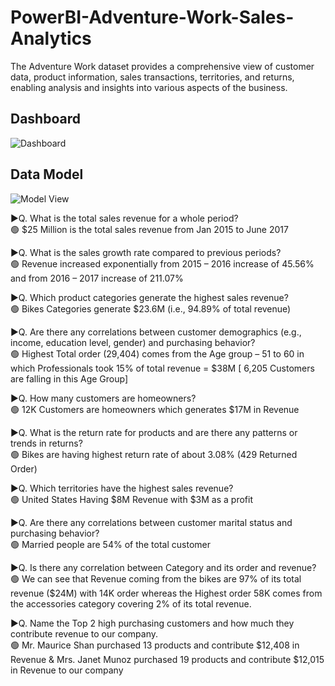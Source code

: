 # PowerBI-Adventure-Work-Sales-Analytics
The Adventure Work dataset provides a comprehensive view of customer data, product information, sales transactions, territories, and returns, enabling analysis and insights into various aspects of the business.
## Dashboard
![Dashboard](https://github.com/Abhijeet8911/PowerBI-Adventure-Work-Sales-Analytics/assets/88017168/61e325e8-85f4-4a63-8756-f89d13f8dcfb)
## Data Model
![Model View](https://github.com/Abhijeet8911/PowerBI-Adventure-Work-Sales-Analytics/assets/88017168/ed2b27e6-fdf3-426f-97a6-fb6b7da5db73)

▶️Q. What is the total sales revenue for a whole period?<br />
🟢   $25 Million is the total sales revenue from Jan 2015 to June 2017

▶️Q. What is the sales growth rate compared to previous periods?<br />
🟢   Revenue increased exponentially from 2015 – 2016 increase of 45.56% and from 2016 – 2017 increase of 211.07%

▶️Q. Which product categories generate the highest sales revenue?<br />
🟢   Bikes Categories generate $23.6M (i.e., 94.89% of total revenue)

▶️Q. Are there any correlations between customer demographics (e.g., income, education level, gender) and purchasing behavior?<br />
🟢   Highest Total order (29,404) comes from the Age group – 51 to 60 in which Professionals took 15% of total revenue = $38M [ 6,205 Customers are falling in this Age Group]

▶️Q. How many customers are homeowners?<br />
🟢   12K Customers are homeowners which generates $17M in Revenue

▶️Q. What is the return rate for products and are there any patterns or trends in returns?<br />
🟢   Bikes are having highest return rate of about 3.08% (429 Returned Order)

▶️Q. Which territories have the highest sales revenue?<br />
🟢   United States Having $8M Revenue with $3M as a profit

▶️Q. Are there any correlations between customer marital status and purchasing behavior?<br />
🟢   Married people are 54% of the total customer

▶️Q. Is there any correlation between Category and its order and revenue?<br />
🟢   We can see that Revenue coming from the bikes are 97% of its total revenue ($24M) with 14K order whereas the Highest order 58K comes from the accessories category covering 2% of its total revenue.

▶️Q. Name the Top 2 high purchasing customers and how much they contribute revenue to our company.<br />
🟢   Mr. Maurice Shan purchased 13 products and contribute $12,408 in Revenue & 
Mrs. Janet Munoz purchased 19 products and contribute $12,015 in Revenue to our company
